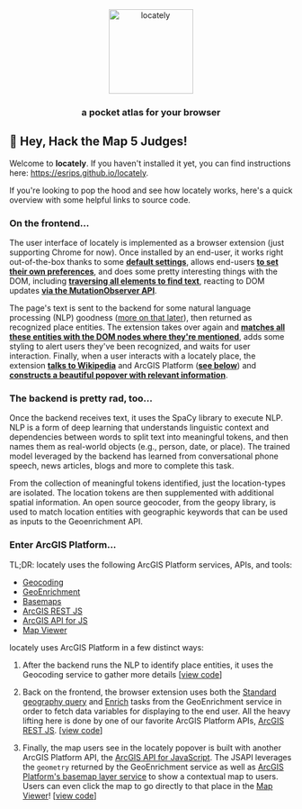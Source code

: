 <div align="center">
  <a href="#">
    <img height="150px" src="https://esrips.github.io/locately/logo.jpg" alt="locately" title="locately" />     <a/>
  <h3 align="center">a pocket atlas for your browser</h3>
</div>
 
## 👋 Hey, Hack the Map 5 Judges!

Welcome to **locately**. If you haven't installed it yet, you can find instructions here: https://esrips.github.io/locately.
  
If you're looking to pop the hood and see how locately works, here's a quick overview with some helpful links to source code.
  
### On the frontend...

The user interface of locately is implemented as a browser extension (just supporting Chrome for now). Once installed by an end-user, it works right out-of-the-box thanks to some [**default settings**](), allows end-users [**to set their own preferences**](), and does some pretty interesting things with the DOM, including [**traversing all elements to find text**](), reacting to DOM updates [**via the MutationObserver API**](). 
  
The page's text is sent to the backend for some natural language processing (NLP) goodness ([more on that later](#the-backend-is-pretty-rad-too)), then returned as recognized place entities. The extension takes over again and [**matches all these entities with the DOM nodes where they're mentioned**](), adds some styling to alert users they've been recognized, and waits for user interaction. Finally, when a user interacts with a locately place, the extension [**talks to Wikipedia**]() and ArcGIS Platform ([**see below**](#enter-arcgis-platform)) and [**constructs a beautiful popover with relevant information**]().

### The backend is pretty rad, too...

Once the backend receives text, it uses the SpaCy library to execute NLP. NLP is a form of deep learning that understands linguistic context and dependencies between words to split text into meaningful tokens, and then names them as real-world objects (e.g., person, date, or place). The trained model leveraged by the backend has learned from conversational phone speech, news articles, blogs and more to complete this task. 

From the collection of meaningful tokens identified, just the location-types are isolated. The location tokens are then supplemented with additional spatial information. An open source geocoder, from the geopy library, is used to match location entities with geographic keywords that can be used as inputs to the Geoenrichment API.
  
### Enter ArcGIS Platform...
  
TL;DR: locately uses the following ArcGIS Platform services, APIs, and tools: 
  
  - [Geocoding](https://developers.arcgis.com/documentation/mapping-apis-and-services/search/geocoding)
  - [GeoEnrichment](https://developers.arcgis.com/documentation/mapping-apis-and-services/demographics/geoenrichment)
  - [Basemaps](https://developers.arcgis.com/documentation/mapping-apis-and-services/maps/basemap-layers)
  - [ArcGIS REST JS](https://developers.arcgis.com/arcgis-rest-js)
  - [ArcGIS API for JS](https://developers.arcgis.com/javascript/latest)
  - [Map Viewer](https://developers.arcgis.com/documentation/mapping-apis-and-services/tools/mapviewer)

locately uses ArcGIS Platform in a few distinct ways:
  
  1. After the backend runs the NLP to identify place entities, it uses the Geocoding service to gather more details [[view code](https://github.com/EsriPS/locately/blob/main/backend/spacy_locate.py)]
  
  2. Back on the frontend, the browser extension uses both the [Standard geography query](https://developers.arcgis.com/rest/geoenrichment/api-reference/standard-geography-query.htm) and [Enrich](https://developers.arcgis.com/rest/geoenrichment/api-reference/enrich.htm) tasks from the GeoEnrichment service in order to fetch data variables for displaying to the end user. All the heavy lifting here is done by one of our favorite ArcGIS Platform APIs, [ArcGIS REST JS](https://developers.arcgis.com/arcgis-rest-js). [[view code](https://github.com/EsriPS/locately/blob/main/extension/source/ContentScript/api.js)]
  
  3. Finally, the map users see in the locately popover is built with another ArcGIS Platform API, the [ArcGIS API for JavaScript](https://developers.arcgis.com/javascript/latest). The JSAPI leverages the `geometry` returned by the GeoEnrichment service as well as [ArcGIS Platform's basemap layer service](https://developers.arcgis.com/documentation/mapping-apis-and-services/maps/basemap-layers) to show a contextual map to users. Users can even click the map to go directly to that place in the [Map Viewer](https://developers.arcgis.com/documentation/mapping-apis-and-services/tools/mapviewer)! [[view code](https://github.com/EsriPS/locately/blob/main/docs/map/index.html)]

<!-- ## Core Team
  
You are more than welcome to reach out to the core team members listed below, but we highly recommend asking questions or proposing ideas within this repo (via [Issues](https://github.com/EsriPS/innersource-template/issues) or [Discussions](https://github.com/EsriPS/innersource-template/discussions)) so we can keep everything transparent and discoverable!

| Name | Contact |
| -----| ------- |
| Josh Peterson      | <a href="https://teams.microsoft.com/l/chat/0/0?users=jpeterson@esri.com"><img height="50px" src="https://oit.ua.edu/wp-content/uploads/2020/12/Microsoft_Teams_256x256.png"></img></a><a href="mailto:jpeterson@esri.com"><img height="50px" src="https://office365.delaware.gov/wp-content/uploads/sites/135/2019/06/Outlook_256x256-1.png"></img></a> |
| Gavin Rehkemper    | <a href="https://teams.microsoft.com/l/chat/0/0?users=grehkemper@esri.com"><img height="50px" src="https://oit.ua.edu/wp-content/uploads/2020/12/Microsoft_Teams_256x256.png"></img></a><a href="mailto:grehkemper@esri.com"><img height="50px" src="https://office365.delaware.gov/wp-content/uploads/sites/135/2019/06/Outlook_256x256-1.png"></img></a> |
  
Please see the [codeowners](CODEOWNERS) file for the appropriate contacts for each file in this project. -->
